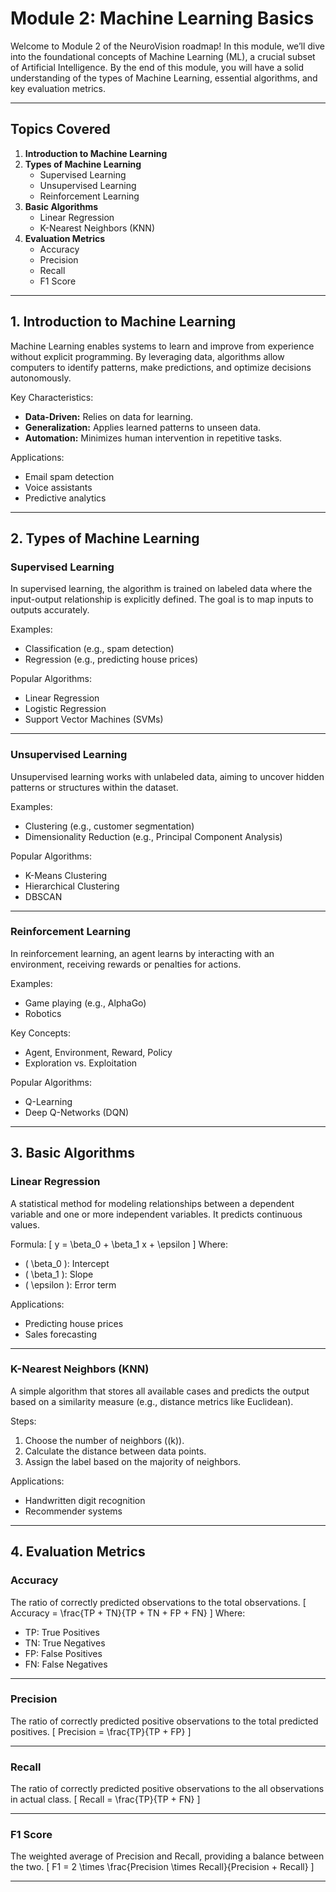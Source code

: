 # Module 2: Machine Learning Basics

Welcome to Module 2 of the NeuroVision roadmap! In this module, we’ll dive into the foundational concepts of Machine Learning (ML), a crucial subset of Artificial Intelligence. By the end of this module, you will have a solid understanding of the types of Machine Learning, essential algorithms, and key evaluation metrics.

---

## **Topics Covered**

1. **Introduction to Machine Learning**
2. **Types of Machine Learning**
    - Supervised Learning
    - Unsupervised Learning
    - Reinforcement Learning
3. **Basic Algorithms**
    - Linear Regression
    - K-Nearest Neighbors (KNN)
4. **Evaluation Metrics**
    - Accuracy
    - Precision
    - Recall
    - F1 Score

---

## **1. Introduction to Machine Learning**

Machine Learning enables systems to learn and improve from experience without explicit programming. By leveraging data, algorithms allow computers to identify patterns, make predictions, and optimize decisions autonomously.

Key Characteristics:
- **Data-Driven:** Relies on data for learning.
- **Generalization:** Applies learned patterns to unseen data.
- **Automation:** Minimizes human intervention in repetitive tasks.

Applications:
- Email spam detection
- Voice assistants
- Predictive analytics

---

## **2. Types of Machine Learning**

### **Supervised Learning**

In supervised learning, the algorithm is trained on labeled data where the input-output relationship is explicitly defined. The goal is to map inputs to outputs accurately.

Examples:
- Classification (e.g., spam detection)
- Regression (e.g., predicting house prices)

Popular Algorithms:
- Linear Regression
- Logistic Regression
- Support Vector Machines (SVMs)

---

### **Unsupervised Learning**

Unsupervised learning works with unlabeled data, aiming to uncover hidden patterns or structures within the dataset.

Examples:
- Clustering (e.g., customer segmentation)
- Dimensionality Reduction (e.g., Principal Component Analysis)

Popular Algorithms:
- K-Means Clustering
- Hierarchical Clustering
- DBSCAN

---

### **Reinforcement Learning**

In reinforcement learning, an agent learns by interacting with an environment, receiving rewards or penalties for actions.

Examples:
- Game playing (e.g., AlphaGo)
- Robotics

Key Concepts:
- Agent, Environment, Reward, Policy
- Exploration vs. Exploitation

Popular Algorithms:
- Q-Learning
- Deep Q-Networks (DQN)

---

## **3. Basic Algorithms**

### **Linear Regression**
A statistical method for modeling relationships between a dependent variable and one or more independent variables. It predicts continuous values.

Formula:
\[
y = \beta_0 + \beta_1 x + \epsilon
\]
Where:
- \( \beta_0 \): Intercept
- \( \beta_1 \): Slope
- \( \epsilon \): Error term

Applications:
- Predicting house prices
- Sales forecasting

---

### **K-Nearest Neighbors (KNN)**
A simple algorithm that stores all available cases and predicts the output based on a similarity measure (e.g., distance metrics like Euclidean).

Steps:
1. Choose the number of neighbors (\(k\)).
2. Calculate the distance between data points.
3. Assign the label based on the majority of neighbors.

Applications:
- Handwritten digit recognition
- Recommender systems

---

## **4. Evaluation Metrics**

### **Accuracy**
The ratio of correctly predicted observations to the total observations.
\[
Accuracy = \frac{TP + TN}{TP + TN + FP + FN}
\]
Where:
- TP: True Positives
- TN: True Negatives
- FP: False Positives
- FN: False Negatives

---

### **Precision**
The ratio of correctly predicted positive observations to the total predicted positives.
\[
Precision = \frac{TP}{TP + FP}
\]

---

### **Recall**
The ratio of correctly predicted positive observations to the all observations in actual class.
\[
Recall = \frac{TP}{TP + FN}
\]

---

### **F1 Score**
The weighted average of Precision and Recall, providing a balance between the two.
\[
F1 = 2 \times \frac{Precision \times Recall}{Precision + Recall}
\]

---